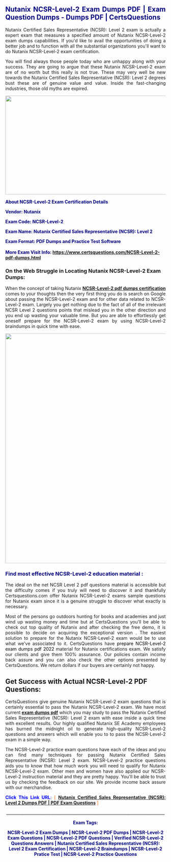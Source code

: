 <h2 style="text-align: justify;"><span style="color: #000080;">Nutanix NCSR-Level-2 Exam Dumps PDF | Exam Question Dumps - Dumps PDF | CertsQuestions</span></h2>
<p style="text-align: justify;">Nutanix Certified Sales Representative (NCSR): Level 2 exam is actually a expert exam that measures a specified amount of Nutanix  NCSR-Level-2 exam dumps capabilities. If you'd like to avail the opportunities of doing a better job and to function with all the substantial organizations you'll want to do Nutanix NCSR-Level-2 exam certification.</p>
<p style="text-align: justify;">You will find always those people today who are unhappy along with your success. They are going to argue that these Nutanix  NCSR-Level-2 exam are of no worth but this really is not true. These may very well be new towards the Nutanix Certified Sales Representative (NCSR): Level 2 degrees bust these are of genuine value and value. Inside the fast-changing industries, those old myths are expired.</p>
<p><img style="display: block; margin-left: auto; margin-right: auto;" src="https://i.imgur.com/eaP4ae9.png" width="840" height="310" /></p>
<p><span style="color: #000080;"><strong>About NCSR-Level-2 Exam Certification Details</strong></span></p>
<p><span style="color: #000080;"><strong>Vendor: Nutanix<br /></strong></span></p>
<p><span style="color: #000080;"><strong>Exam Code: NCSR-Level-2</strong></span></p>
<p><span style="color: #000080;"><strong>Exam Name: Nutanix Certified Sales Representative (NCSR): Level 2</strong></span></p>
<p><span style="color: #000080;"><strong>Exam Format: PDF Dumps and Practice Test Software<br /><br />More Exam Visit Info: <span style="color: #ff6600;"><a href="https://www.certsquestions.com/NCSR-Level-2-pdf-dumps.html">https://www.certsquestions.com/NCSR-Level-2-pdf-dumps.html</a></span></strong></span></p>
<h3>On the Web Struggle in Locating Nutanix NCSR-Level-2 Exam Dumps:</h3>
<p style="text-align: justify;">When the concept of taking Nutanix <a href="https://www.certsquestions.com/NCSR-Level-2-pdf-dumps.html"><strong> NCSR-Level-2 pdf dumps certification</strong></a> comes to your thoughts then the very first thing you do is search on Google about passing the NCSR-Level-2 exam and for other data related to NCSR-Level-2 exam. Largely you get nothing due to the fact of all of the irrelevant NCSR Level 2 questions points that mislead you in the other direction and you end up wasting your valuable time. But you are able to effortlessly get oneself prepare for the NCSR-Level-2 exam by using NCSR-Level-2 braindumps in quick time with ease.</p>
<p><a href="https://www.certsquestions.com/NCSR-Level-2-pdf-dumps.html"><img style="display: block; margin-left: auto; margin-right: auto;" src="https://i.imgur.com/pxhoKQ2.png" width="720" /></a></p>
<h3><span style="color: #000080;">Find most effective  NCSR-Level-2 education material :</span></h3>
<p style="text-align: justify;">The ideal on the net NCSR Level 2 pdf questions material is accessible but the difficulty comes if you truly will need to discover it and thankfully Certsquestions.com offer Nutanix NCSR-Level-2 exams sample questions for Nutanix  exam since it is a genuine struggle to discover what exactly is necessary.</p>
<p style="text-align: justify;">Most of the persons go outdoors hunting for books and academies and just wind up wasting money and time but at CertsQuestions you'll be able to check out top quality of Nutanix  and after checking the free demo, it is possible to decide on acquiring the exceptional version . The easiest solution to prepare for the Nutanix NCSR-Level-2 exam would be to use what we've associated to it. CertsQuestions have <span style="color: #000000;">prepare NCSR-Level-2 exam dumps pdf 2022</span> material for Nutanix certifications exam. We satisfy our clients and give them 100% assurance. Our policies contain income back assure and you can also check the other options presented by CertsQuestions. We return dollars if our buyers are certainly not happy.</p>
<h2>Get Success with Actual NCSR-Level-2 PDF Questions:</h2>
<p style="text-align: justify;">CertsQuestions give genuine Nutanix NCSR-Level-2 exam questions that is certainly essential to pass the Nutanix  NCSR-Level-2 exam. We have most current<strong>&nbsp;<a href="https://www.certsquestions.com/">exam dumps pdf</a></strong>&nbsp;which you may study to pass the Nutanix Certified Sales Representative (NCSR): Level 2 exam with ease inside a quick time with excellent results. Our highly qualified Nutanix SE Academy employees has burned the midnight oil to generate high-quality NCSR-Level-2 questions and answers which will enable you to to pass the NCSR-Level-2 exam in a simple way.</p>
<p style="text-align: justify;">The NCSR-Level-2 practice exam questions have each of the ideas and you can find many techniques for passing Nutanix Certified Sales Representative (NCSR): Level 2 exam. NCSR-Level-2 practice questions aids you to know that how much work you will need to qualify for Nutanix  NCSR-Level-2 exam. Other men and women have also applied our NCSR-Level-2 instruction material and they are pretty happy. You'll be able to trust us by checking the feedback on our site. We provide income back assure with our merchandise.</p>
<p style="text-align: justify;"><span style="color: #0000ff;"><strong>Click This Link URL</strong>:</span> <span style="color: #ff6600;">[ <strong><a href="https://www.certsquestions.com/nutanix-se-academy-certification.html">Nutanix Certified Sales Representative (NCSR): Level 2 Dumps PDF | PDF Exam Questions</a></strong> ]</span></p>
<p style="text-align: center;">______________________________________________________________________________</p>
<p style="text-align: center;"><span style="color: #000080;"><strong>Exam Tags:</strong></span></p>
<p style="text-align: center;"><span style="color: #000080;"><strong>NCSR-Level-2 Exam Dumps | NCSR-Level-2 PDF Dumps | NCSR-Level-2 Exam Questions | NCSR-Level-2 PDF Questions | Verified NCSR-Level-2 Questions Answers | Nutanix Certified Sales Representative (NCSR): Level 2 Exam Certification | NCSR-Level-2 Braindumps | NCSR-Level-2 Pratice Test | NCSR-Level-2 Practice Questions</strong></span></p>
